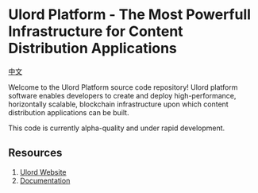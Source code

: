 # Ulord Platform - The Most Powerfull Infrastructure for Content Distribution Applications
[中文](./README_zh.md)

Welcome to the Ulord Platform source code repository! Ulord platform software enables developers to create and deploy high-performance, horizontally scalable, blockchain infrastructure upon which content distribution applications can be built.

This code is currently alpha-quality and under rapid development. 

## Resources
1. [Ulord Website](http://ulord.one)
2. [Documentation](https://github.com/UlordChain/documentation)
